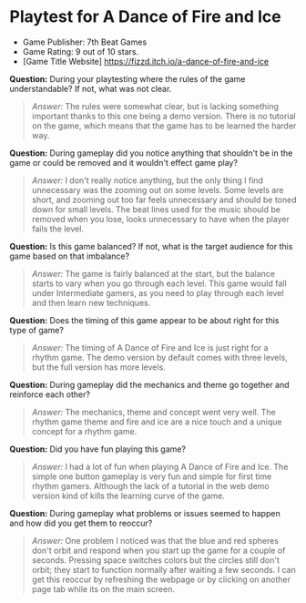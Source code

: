 # Playtest for A Dance of Fire and Ice

* Game Publisher: 7th Beat Games
* Game Rating: 9 out of 10 stars.
* [Game Title Website] https://fizzd.itch.io/a-dance-of-fire-and-ice

**Question:** During your playtesting where the rules of the game understandable? If not, what was not clear.
> _Answer:_ The rules were somewhat clear, but is lacking something important thanks to this one being a demo version. There is no tutorial on the game, which means that the game has to be learned the harder way.

**Question:** During gameplay did you notice anything that shouldn't be in the game or could be removed and it wouldn't effect game play?
> _Answer:_ I don't really notice anything, but the only thing I find unnecessary was the zooming out on some levels. Some levels are short, and zooming out too far feels unnecessary and should be toned down for small levels. The beat lines used for the music should be removed when you lose, looks unnecessary to have when the player fails the level.

**Question:** Is this game balanced? If not, what is the target audience for this game based on that imbalance?
> _Answer:_ The game is fairly balanced at the start, but the balance starts to vary when you go through each level. This game would fall under Intermediate gamers, as you need to play through each level and then learn new techniques.

**Question:** Does the timing of this game appear to be about right for this type of game?
> _Answer:_ The timing of A Dance of Fire and Ice is just right for a rhythm game. The demo version by default comes with three levels, but the full version has more levels.

**Question:** During gameplay did the mechanics and theme go together and reinforce each other?
> _Answer:_ The mechanics, theme and concept went very well. The rhythm game theme and fire and ice are a nice touch and a unique concept for a rhythm game.

**Question:** Did you have fun playing this game?
> _Answer:_ I had a lot of fun when playing A Dance of Fire and Ice. The simple one button gameplay is very fun and simple for first time rhythm gamers. Although the lack of a tutorial in the web demo version kind of kills the learning curve of the game.

**Question:** During gameplay what problems or issues seemed to happen and how did you get them to reoccur?
> _Answer:_ One problem I noticed was that the blue and red spheres don't orbit and respond when you start up the game for a couple of seconds. Pressing space switches colors but the circles still don't orbit; they start to function normally after waiting a few seconds. I can get this reoccur by refreshing the webpage or by clicking on another page tab while its on the main screen.
